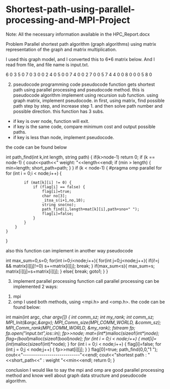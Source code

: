 # Shortest-path-using-parallel-processing-and-MPI-Project

Note: All the necessary information available in the HPC_Report.docx

Problem
Parallel shortest path algorithm (graph algorithms) using matrix representation of the graph and matrix multiplication.


I used this graph model, and I converted this to 6*6 matrix below. And I read from file, and file name is input.txt.


6
0 3 5 0 7 0
3 0 0 2 4 0
5 0 0 7 4 0
0 2 7 0 0 5
7 4 4 0 0 8
0 0 0 5 8 0


2. pseudocode programming code
pseudocode function gets shortest path using parallel processing and pseudocode method.
this is pseudocode algorithm implement using recursion sub function. using graph matrix, implement pseudocode.
in first, using matrix, find possible path step by step, and increase step 1.
and then solve path number and possible direction. 
this function has 3 subs.
- if key is over node, function will exit.
- if key is the same code, compare minimum cost and output possible paths.
- if key is less than node, implement pseudocode.

the code can be found below


int path_find(int k,int length, string path) {
	if(k>node-1) return 0;
	if (k == node-1) {
		cout<<path<<"  weight: "<<length<<endl;
		if (min > length) {
			min=length;
			short_path=path;
		}
	}
	if (k < node-1) {
	#pragma omp parallel for
		for (int i = 0;i < node;i++) {
		
			if (mat[k][i] != 0) {
				if (flag[i] == false) {
					flag[i]=true;
					char no[3];
					_itoa_s(i+1,no,10);
					string sno(no);
					path_find(i,length+mat[k][i],path+sno+" ");
					flag[i]=false;
				}
			}
		}
	}
}


also this function can implement in another way pseudocode


int max_sum=0,s=0;
for(int i=0;i<node;i++){
	for(int j=0;j<node;j++){
		if(i!=j  && matrix[i][j]!=0) s+=matrix[i][j];
		break;
	}
	if(max_sum<s){
		max_sum=s;
		matrix[i][j]=s+matrix[i][j];
	}
	else{
		break;
		goto1;
	}
}



3. implement parallel processing function call
parallel processing can be implemented 2 ways:
1) mpi
2) omp
I used both methods, using <mpi.h> and <omp.h>.
the code can be found below:




int main(int argc, char *argv[])
{
	int comm_sz;
	int my_rank;
	int comm_sz;
      MPI_Init(&argc,&argv);
      MPI_Comm_size(MPI_COMM_WORLD, &comm_sz);
      MPI_Comm_rank(MPI_COMM_WORLD, &my_rank);
	fstream fp;
	fp.open("input.txt",ios::in);
	fp>>node;
	mat=(int**)malloc(sizeof(int*)*node);
	flag=(bool*)malloc(sizeof(bool)*node);
	for (int i = 0;i < node;i++) {
		mat[i]=(int*)malloc(sizeof(int)*node);
	}
	for (int i = 0;i < node;i++) {
		flag[i]=false;
		for (int j = 0;j < node;j++) {
			fp>>mat[i][j];
		}
	}
	flag[0]=true;
	path_find(0,0,"1 ");
	cout<<"----------------------------"<<endl;
	cout<<"shortest path : "<<short_path<<" :  weight "<<min<<endl;
    return 0;
}


conclusion
I would like to say the mpi and omp are good parallel processing method and know well about graph data structure and pseudocode algorithm.
